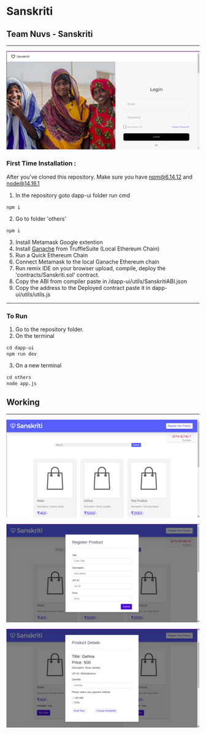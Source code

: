 # Sanskriti
## Team Nuvs - Sanskriti
----
![Title Image](./img/Title.jpeg)
### First Time Installation :
After you've cloned this repository. Make sure you have npm@6.14.12 and node@14.16.1 

1. In the repository goto dapp-ui folder run cmd
```
npm i
```
2. Go to folder 'others'
```
npm i
```
3. Install Metamask Google extention
4. Install [Ganache](https://www.trufflesuite.com/ganache) from TruffleSuite (Local Ethereum Chain)
5. Run a Quick Ethereum Chain
6. Connect Metamask to the local Ganache Ethereum chain
7. Run remix IDE on your browser upload, compile, deploy the 'contracts/Sanskriti.sol' contract.
8. Copy the ABI from compiler paste in /dapp-ui/utils/SanskritiABI.json 
9. Copy the address to the Deployed contract paste it in dapp-ui/utils/utils.js
----
### To Run
1. Go to the repository folder.
2. On the terminal
```
cd dapp-ui
npm run dev  
```
3. On a new terminal
```
cd others
node app.js
```
## Working
- - - - 
![Working 1](./img/Working.jpeg)

![Working 2](./img/Working2.jpeg)

![Working 3](./img/Working3.jpeg)
